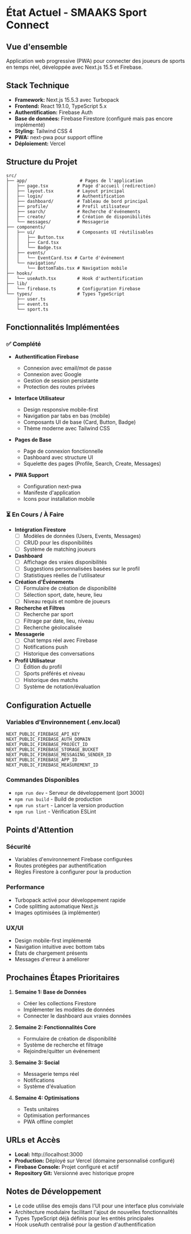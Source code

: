 # État Actuel - SMAAKS Sport Connect

## Vue d'ensemble
Application web progressive (PWA) pour connecter des joueurs de sports en temps réel, développée avec Next.js 15.5 et Firebase.

## Stack Technique
- **Framework:** Next.js 15.5.3 avec Turbopack
- **Frontend:** React 19.1.0, TypeScript 5.x
- **Authentification:** Firebase Auth
- **Base de données:** Firebase Firestore (configuré mais pas encore implémenté)
- **Styling:** Tailwind CSS 4
- **PWA:** next-pwa pour support offline
- **Déploiement:** Vercel

## Structure du Projet
```
src/
├── app/                    # Pages de l'application
│   ├── page.tsx           # Page d'accueil (redirection)
│   ├── layout.tsx         # Layout principal
│   ├── login/             # Authentification
│   ├── dashboard/         # Tableau de bord principal
│   ├── profile/           # Profil utilisateur
│   ├── search/            # Recherche d'événements
│   ├── create/            # Création de disponibilités
│   └── messages/          # Messagerie
├── components/
│   ├── ui/                # Composants UI réutilisables
│   │   ├── Button.tsx
│   │   ├── Card.tsx
│   │   └── Badge.tsx
│   ├── events/
│   │   └── EventCard.tsx # Carte d'événement
│   └── navigation/
│       └── BottomTabs.tsx # Navigation mobile
├── hooks/
│   └── useAuth.tsx        # Hook d'authentification
├── lib/
│   └── firebase.ts        # Configuration Firebase
└── types/                 # Types TypeScript
    ├── user.ts
    ├── event.ts
    └── sport.ts
```

## Fonctionnalités Implémentées

### ✅ Complété
- **Authentification Firebase**
  - Connexion avec email/mot de passe
  - Connexion avec Google
  - Gestion de session persistante
  - Protection des routes privées

- **Interface Utilisateur**
  - Design responsive mobile-first
  - Navigation par tabs en bas (mobile)
  - Composants UI de base (Card, Button, Badge)
  - Thème moderne avec Tailwind CSS

- **Pages de Base**
  - Page de connexion fonctionnelle
  - Dashboard avec structure UI
  - Squelette des pages (Profile, Search, Create, Messages)

- **PWA Support**
  - Configuration next-pwa
  - Manifeste d'application
  - Icons pour installation mobile

### ⏳ En Cours / À Faire

- **Intégration Firestore**
  - [ ] Modèles de données (Users, Events, Messages)
  - [ ] CRUD pour les disponibilités
  - [ ] Système de matching joueurs

- **Dashboard**
  - [ ] Affichage des vraies disponibilités
  - [ ] Suggestions personnalisées basées sur le profil
  - [ ] Statistiques réelles de l'utilisateur

- **Création d'Événements**
  - [ ] Formulaire de création de disponibilité
  - [ ] Sélection sport, date, heure, lieu
  - [ ] Niveau requis et nombre de joueurs

- **Recherche et Filtres**
  - [ ] Recherche par sport
  - [ ] Filtrage par date, lieu, niveau
  - [ ] Recherche géolocalisée

- **Messagerie**
  - [ ] Chat temps réel avec Firebase
  - [ ] Notifications push
  - [ ] Historique des conversations

- **Profil Utilisateur**
  - [ ] Édition du profil
  - [ ] Sports préférés et niveau
  - [ ] Historique des matchs
  - [ ] Système de notation/évaluation

## Configuration Actuelle

### Variables d'Environnement (.env.local)
```
NEXT_PUBLIC_FIREBASE_API_KEY
NEXT_PUBLIC_FIREBASE_AUTH_DOMAIN
NEXT_PUBLIC_FIREBASE_PROJECT_ID
NEXT_PUBLIC_FIREBASE_STORAGE_BUCKET
NEXT_PUBLIC_FIREBASE_MESSAGING_SENDER_ID
NEXT_PUBLIC_FIREBASE_APP_ID
NEXT_PUBLIC_FIREBASE_MEASUREMENT_ID
```

### Commandes Disponibles
- `npm run dev` - Serveur de développement (port 3000)
- `npm run build` - Build de production
- `npm run start` - Lancer la version production
- `npm run lint` - Vérification ESLint

## Points d'Attention

### Sécurité
- Variables d'environnement Firebase configurées
- Routes protégées par authentification
- Règles Firestore à configurer pour la production

### Performance
- Turbopack activé pour développement rapide
- Code splitting automatique Next.js
- Images optimisées (à implémenter)

### UX/UI
- Design mobile-first implémenté
- Navigation intuitive avec bottom tabs
- États de chargement présents
- Messages d'erreur à améliorer

## Prochaines Étapes Prioritaires

1. **Semaine 1: Base de Données**
   - Créer les collections Firestore
   - Implémenter les modèles de données
   - Connecter le dashboard aux vraies données

2. **Semaine 2: Fonctionnalités Core**
   - Formulaire de création de disponibilité
   - Système de recherche et filtrage
   - Rejoindre/quitter un événement

3. **Semaine 3: Social**
   - Messagerie temps réel
   - Notifications
   - Système d'évaluation

4. **Semaine 4: Optimisations**
   - Tests unitaires
   - Optimisation performances
   - PWA offline complet

## URLs et Accès
- **Local:** http://localhost:3000
- **Production:** Déployé sur Vercel (domaine personnalisé configuré)
- **Firebase Console:** Projet configuré et actif
- **Repository Git:** Versionné avec historique propre

## Notes de Développement
- Le code utilise des emojis dans l'UI pour une interface plus conviviale
- Architecture modulaire facilitant l'ajout de nouvelles fonctionnalités
- Types TypeScript déjà définis pour les entités principales
- Hook useAuth centralisé pour la gestion d'authentification